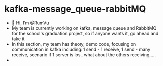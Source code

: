 # kafka-message_queue-rabbitMQ

- 👋 Hi, I’m @RumVu
- My team is currently working on kafka, message queue and RabbitMQ for the school's graduation project, so if anyone wants it, go ahead and take it
- In this section, my team has theory, demo code, focusing on communication in kafka including: 1 send - 1 receive, 1 send - many receive, scenario if 1 server is lost, what about the others receiving,....
- 
